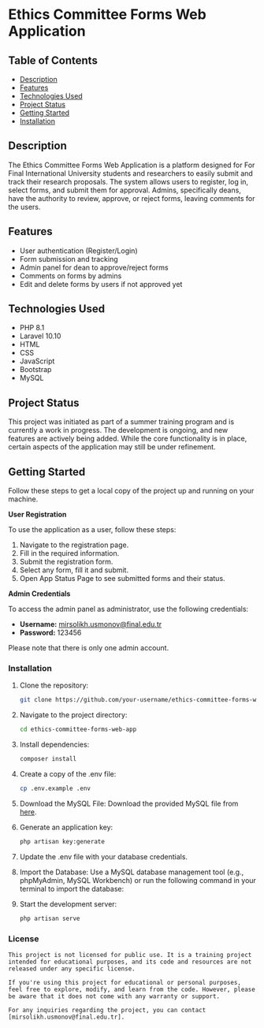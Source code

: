 
# Ethics Committee Forms Web Application

## Table of Contents
- [Description](#description)
- [Features](#features)
- [Technologies Used](#technologies-used)
- [Project Status](#project-status)
- [Getting Started](#getting-started)
- [Installation](#installation)


## Description

The Ethics Committee Forms Web Application is a platform designed for For Final International University students and researchers to easily submit and track their research proposals. The system allows users to register, log in, select forms, and submit them for approval. Admins, specifically deans, have the authority to review, approve, or reject forms, leaving comments for the users.

## Features

- User authentication (Register/Login)
- Form submission and tracking
- Admin panel for dean to approve/reject forms
- Comments on forms by admins
- Edit and delete forms by users if not approved yet


## Technologies Used
- PHP 8.1
- Laravel 10.10
- HTML
- CSS
- JavaScript
- Bootstrap
- MySQL

## Project Status

This project was initiated as part of a summer training program and is currently a work in progress. The development is ongoing, and new features are actively being added. While the core functionality is in place, certain aspects of the application may still be under refinement.


## Getting Started

Follow these steps to get a local copy of the project up and running on your machine.

**User Registration**

To use the application as a user, follow these steps:

1. Navigate to the registration page.
2. Fill in the required information.
3. Submit the registration form.
4. Select any form, fill it and submit.
5. Open App Status Page to see submitted forms and their status.

**Admin Credentials**

To access the admin panel as administrator, use the following credentials:

- **Username:** mirsolikh.usmonov@final.edu.tr
- **Password:** 123456

Please note that there is only one admin account.

### Installation

1. Clone the repository:

   ```bash
   git clone https://github.com/your-username/ethics-committee-forms-web-app.git

2. Navigate to the project directory:

    ```bash
   cd ethics-committee-forms-web-app

3. Install dependencies:

    ```bash
    composer install

4. Create a copy of the .env file:

    ```bash
    cp .env.example .env

5. Download the MySQL File:
   Download the provided MySQL file from [here](conversion_form.sql).

6. Generate an application key:

    ```bash
    php artisan key:generate

7. Update the .env file with your database credentials.

8. Import the Database:
   Use a MySQL database management tool (e.g., phpMyAdmin, MySQL Workbench) or run the following command in your terminal to import the database:

9. Start the development server:

    ```bash
    php artisan serve

### License 
    This project is not licensed for public use. It is a training project intended for educational purposes, and its code and resources are not released under any specific license.

    If you're using this project for educational or personal purposes, feel free to explore, modify, and learn from the code. However, please be aware that it does not come with any warranty or support.

    For any inquiries regarding the project, you can contact [mirsolikh.usmonov@final.edu.tr].
